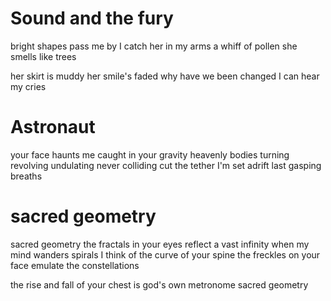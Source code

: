 # Sound and the fury
bright shapes pass me by
I catch her in my arms
a whiff of pollen
she smells like trees

her skirt is muddy
her smile's faded
why have we been changed
I can hear my cries

# Astronaut

your face haunts me
caught in your gravity
heavenly bodies
turning revolving undulating
never colliding
cut the tether
I'm set adrift
last gasping breaths

# sacred geometry

sacred geometry
the fractals in your eyes reflect a vast infinity
when my mind wanders spirals I think of the curve of your spine
the freckles on your face emulate the constellations

the rise and fall of your chest is god's own metronome
sacred geometry